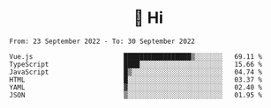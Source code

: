 <h1 align="center">👋 Hi</h1>
<!-- <h3 align="center">An enthusiastic frontend developer</h3> -->

<!--START_SECTION:waka-->

```text
From: 23 September 2022 - To: 30 September 2022

Vue.js                       █████████████████▒░░░░░░░   69.11 %
TypeScript                   ████░░░░░░░░░░░░░░░░░░░░░   15.66 %
JavaScript                   █▒░░░░░░░░░░░░░░░░░░░░░░░   04.74 %
HTML                         █░░░░░░░░░░░░░░░░░░░░░░░░   03.37 %
YAML                         ▓░░░░░░░░░░░░░░░░░░░░░░░░   02.40 %
JSON                         ▒░░░░░░░░░░░░░░░░░░░░░░░░   01.95 %
```

<!--END_SECTION:waka-->
